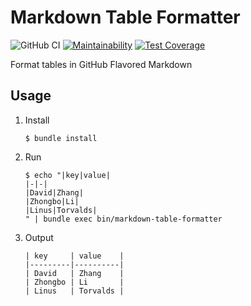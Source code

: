 # Markdown Table Formatter

![GitHub CI](https://github.com/crispgm/markdown-table-formatter/workflows/build/badge.svg)
[![Maintainability](https://api.codeclimate.com/v1/badges/e2e707a2174b3fd91fc0/maintainability)](https://codeclimate.com/github/crispgm/markdown-table-formatter/maintainability)
[![Test Coverage](https://api.codeclimate.com/v1/badges/e2e707a2174b3fd91fc0/test_coverage)](https://codeclimate.com/github/crispgm/markdown-table-formatter/test_coverage)

Format tables in GitHub Flavored Markdown

## Usage

1. Install

    ```
    $ bundle install
    ```

2. Run

    ```
    $ echo "|key|value|
    |-|-|
    |David|Zhang|
    |Zhongbo|Li|
    |Linus|Torvalds|
    " | bundle exec bin/markdown-table-formatter
    ```

3. Output

    ```
    | key     | value    |
    |---------|----------|
    | David   | Zhang    |
    | Zhongbo | Li       |
    | Linus   | Torvalds |
    ```
